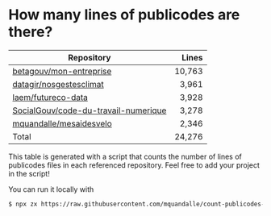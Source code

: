 # How many lines of publicodes are there?

<!--table:start-->
| Repository | Lines |
| --- | --: |
| [betagouv/mon-entreprise](https://github.com/betagouv/mon-entreprise/tree/master/modele-social/règles) | 10,763 |
| [datagir/nosgestesclimat](https://github.com/datagir/nosgestesclimat/tree/master/data) | 3,961 |
| [laem/futureco-data](https://github.com/laem/futureco-data/tree/master/) | 3,928 |
| [SocialGouv/code-du-travail-numerique](https://github.com/SocialGouv/code-du-travail-numerique/tree/master/packages/code-du-travail-modeles/src/modeles) | 3,278 |
| [mquandalle/mesaidesvelo](https://github.com/mquandalle/mesaidesvelo/tree/master/src) | 2,346 |
| Total | 24,276 |
<!--table:end-->

This table is generated with a script that counts the number of lines of publicodes files in each referenced repository. Feel free to add your project in the script!

You can run it locally with

```sh
$ npx zx https://raw.githubusercontent.com/mquandalle/count-publicodes-lines/master/count-publicodes-lines.mjs
```
